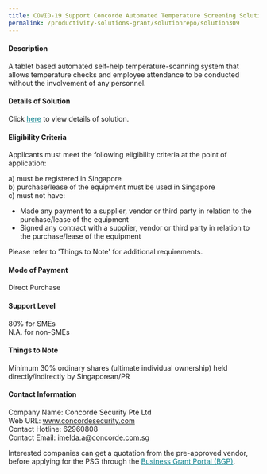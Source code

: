 ```yaml
---
title: COVID-19 Support Concorde Automated Temperature Screening Solution - Package B (2 Units)
permalink: /productivity-solutions-grant/solutionrepo/solution309
---
```


#### Description

A tablet based automated self-help temperature-scanning system that allows temperature checks and employee attendance to be conducted without the involvement of any personnel. 

#### Details of Solution

Click <a href='https://govassist.gobusiness.gov.sg/images/psg/Desensitised_Concorde_Annex_3_CR_wef_27_August_2020_Part_2.pdf' style='color:#037e8a'>here</a> to view details of solution.

#### Eligibility Criteria

Applicants must meet the following eligibility criteria at the point of application:

a) must be registered in Singapore <br>
b) purchase/lease of the equipment must be used in Singapore <br>
c) must not have:
- Made any payment to a supplier, vendor or third party in relation to the purchase/lease of the equipment
- Signed any contract with a supplier, vendor or third party in relation to the purchase/lease of the equipment

Please refer to 'Things to Note' for additional requirements.

#### Mode of Payment
Direct Purchase

#### Support Level
80% for SMEs <br>
N.A. for non-SMEs

#### Things to Note
Minimum 30% ordinary shares (ultimate individual ownership) held directly/indirectly by Singaporean/PR

#### Contact Information
Company Name: Concorde Security Pte Ltd<br>Web URL: www.concordesecurity.com<br>Contact Hotline: 62960808<br>Contact Email: imelda.a@concorde.com.sg

Interested companies can get a quotation from the pre-approved vendor, before applying for the PSG through the <a target='_blank' style='color:#037e8a' href='https://www.businessgrants.gov.sg/'>Business Grant Portal (BGP)</a>.

